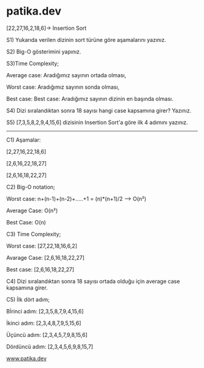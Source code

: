 # patika.dev

[22,27,16,2,18,6]-> Insertion Sort

S1) Yukarıda verilen dizinin sort türüne göre aşamalarını yazınız. 

S2) Big-O gösterimini yapınız.

S3)Time Complexity;

Average case: Aradığımız sayının ortada olması,

Worst case: Aradığımız sayının sonda olması, 

Best case: Best case: Aradığımız sayının dizinin en başında olması.

S4) Dizi sıralandıktan sonra 18 sayısı hangi case kapsamına girer? Yazınız.

S5) [7,3,5,8,2,9,4,15,6] dizisinin Insertion Sort'a göre ilk 4 adımını yazınız.

----------------------------------------------------------------------------------------------------------------------------------------------------------------------

C1) 
Aşamalar: 

[2,27,16,22,18,6]
    
[2,6,16,22,18,27] 
    
[2,6,16,18,22,27]
    
C2) Big-O notation;

Worst case: n+(n-1)+(n-2)+.....+1 = (n)*(n+1)/2 --> O(n²)

Average Case: O(n²)

Best Case: O(n)

C3) Time Complexity;

Worst case: [27,22,18,16,6,2]
     
Avarage Case: [2,6,16,18,22,27]
    
Best case:  [2,6,16,18,22,27]
    
    
C4) Dizi sıralandıktan sonra 18 sayısı ortada olduğu için average case kapsamına girer.

C5) İlk dört adım;

Bİrinci adım: [2,3,5,8,7,9,4,15,6]

İkinci adım: [2,3,4,8,7,9,5,15,6]
    
Üçüncü adım: [2,3,4,5,7,9,8,15,6]
    
Dördüncü adım: [2,3,4,5,6,9,8,15,7] 

www.patika.dev
